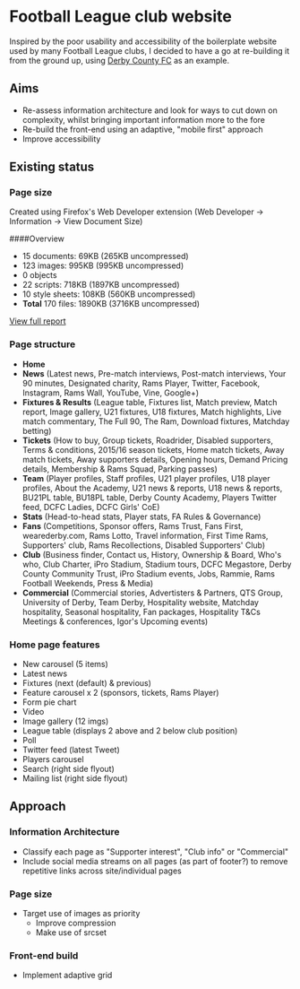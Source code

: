 # Football League club website
Inspired by the poor usability and accessibility of the boilerplate website used by many Football League clubs, I decided to have a go at re-building it from the ground up, using [Derby County FC](http://www.dcfc.co.uk) as an example.

## Aims
* Re-assess information architecture and look for ways to cut down on complexity, whilst bringing important information more to the fore
* Re-build the front-end using an adaptive, "mobile first" approach
* Improve accessibility

## Existing status

### Page size
Created using Firefox's Web Developer extension (Web Developer -> Information -> View Document Size)

####Overview
* 15 documents: 69KB (265KB uncompressed)
* 123 images: 995KB (995KB uncompressed)
* 0 objects
* 22 scripts: 718KB (1897KB uncompressed)
* 10 style sheets: 108KB (560KB uncompressed)
* **Total** 170 files: 1890KB (3716KB uncompressed)

[View full report](https://github.com/simonhudson/football-league/blob/master/Document_Size_from_www.dcfc.co.uk_-_2016-01-04_11.50.46.png) 


### Page structure
* **Home**
* **News** (Latest news, Pre-match interviews, Post-match interviews, Your 90 minutes, Designated charity, Rams Player, Twitter, Facebook, Instagram, Rams Wall, YouTube, Vine, Google+)
* **Fixtures & Results** (League table, Fixtures list, Match preview, Match report, Image gallery, U21 fixtures, U18 fixtures, Match highlights, Live match commentary, The Full 90, The Ram, Download fixtures, Matchday betting)
* **Tickets** (How to buy, Group tickets, Roadrider, Disabled supporters, Terms & conditions, 2015/16 season tickets, Home match tickets, Away match tickets, Away supporters details, Opening hours, Demand Pricing details, Membership & Rams Squad, Parking passes)
* **Team** (Player profiles, Staff profiles, U21 player profiles, U18 player profiles, About the Academy, U21 news & reports, U18 news & reports, BU21PL table, BU18PL table, Derby County Academy, Players Twitter feed, DCFC Ladies, DCFC Girls' CoE)
* **Stats** (Head-to-head stats, Player stats, FA Rules & Governance)
* **Fans** (Competitions, Sponsor offers, Rams Trust, Fans First, wearederby.com, Rams Lotto, Travel information, First Time Rams, Supporters' club, Rams Recollections, Disabled Supporters' Club)
* **Club** (Business finder, Contact us, History, Ownership & Board, Who's who, Club Charter, iPro Stadium, Stadium tours, DCFC Megastore, Derby County Community Trust, iPro Stadium events, Jobs, Rammie, Rams Football Weekends, Press & Media)
* **Commercial** (Commercial stories, Advertisters & Partners, QTS Group, University of Derby, Team Derby, Hospitality website, Matchday hospitality, Seasonal hospitality, Fan packages, Hospitality T&Cs Meetings & conferences, Igor's Upcoming events)

### Home page features
* New carousel (5 items)
* Latest news
* Fixtures (next (default) & previous)
* Feature carousel x 2 (sponsors, tickets, Rams Player)
* Form pie chart
* Video
* Image gallery (12 imgs)
* League table (displays 2 above and 2 below club position)
* Poll
* Twitter feed (latest Tweet)
* Players carousel
* Search (right side flyout)
* Mailing list (right side flyout)

## Approach

### Information Architecture
* Classify each page as "Supporter interest", "Club info" or "Commercial"
* Include social media streams on all pages (as part of footer?) to remove repetitive links across site/individual pages

### Page size
* Target use of images as priority
  * Improve compression
  * Make use of srcset

### Front-end build
* Implement adaptive grid
